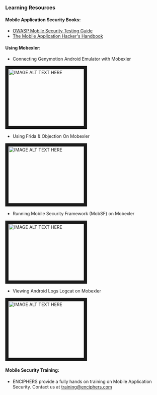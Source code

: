 ### Learning Resources



#### Mobile Application Security Books:
+ [OWASP Mobile Security Testing Guide](https://www.owasp.org/index.php/OWASP_Mobile_Security_Testing_Guide)
+ [The Mobile Application Hacker's Handbook](https://www.amazon.in/Mobile-Application-Hackers-Handbook-MISL-WILEY/dp/8126554916)


#### Using Mobexler:

+ Connecting Genymotion Android Emulator with Mobexler

<a href="https://www.youtube.com/watch?v=TlSYOmX9p3w&list=PLVB4HEKGduYEu1bpzngX3eS3L44Fbf68o" target="_blank"><img src="https://i.ytimg.com/vi/TlSYOmX9p3w/hqdefault.jpg" 
alt="IMAGE ALT TEXT HERE" width="240" height="180" border="10" /></a>

+ Using Frida & Objection On Mobexler

<a href="https://www.youtube.com/watch?v=Tzmstamc5eU" target="_blank"><img src="https://i.ytimg.com/vi/Tzmstamc5eU/hqdefault.jpg" 
alt="IMAGE ALT TEXT HERE" width="240" height="180" border="10" /></a>

+ Running Mobile Security Framework (MobSF) on Mobexler

<a href="https://www.youtube.com/watch?v=K2yPAPNJGME" target="_blank"><img src="https://i.ytimg.com/vi/K2yPAPNJGME/hqdefault.jpg" 
alt="IMAGE ALT TEXT HERE" width="240" height="180" border="10" /></a>

+ Viewing Android Logs Logcat on Mobexler

<a href="https://www.youtube.com/watch?v=D4J93NR53YY" target="_blank"><img src="hhttps://i.ytimg.com/vi/D4J93NR53YY/hqdefault.jpg" 
alt="IMAGE ALT TEXT HERE" width="240" height="180" border="10" /></a>


#### Mobile Security Training:
- ENCIPHERS provide a fully hands on training on Mobile Application Security. Contact us at training@enciphers.com 
